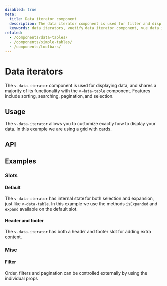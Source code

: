```yaml
---
disabled: true
meta:
  title: Data iterator component
  description: The data iterator component is used for filter and displaying data including sorting, searching, pagination, and selection.
  keywords: data iterators, vuetify data iterator component, vue data iterator component
related:
  - /components/data-tables/
  - /components/simple-tables/
  - /components/toolbars/
---
```


# Data iterators

The `v-data-iterator` component is used for displaying data, and shares a majority of its functionality with the `v-data-table` component. Features include sorting, searching, pagination, and selection.

<entry />

## Usage

The `v-data-iterator` allows you to customize exactly how to display your data. In this example we are using a grid with cards.

<usage name="v-data-iterator" />

## API

<api-inline />

## Examples

### Slots

#### Default

The `v-data-iterator` has internal state for both selection and expansion, just like `v-data-table`. In this example we use the methods `isExpanded` and `expand` available on the default slot.

<example file="v-data-iterator/slot-default" />

#### Header and footer

The `v-data-iterator` has both a header and footer slot for adding extra content.

<example file="v-data-iterator/slot-header-and-footer" />

### Misc

#### Filter

Order, filters and pagination can be controlled externally by using the individual props

<example file="v-data-iterator/misc-filter" />
